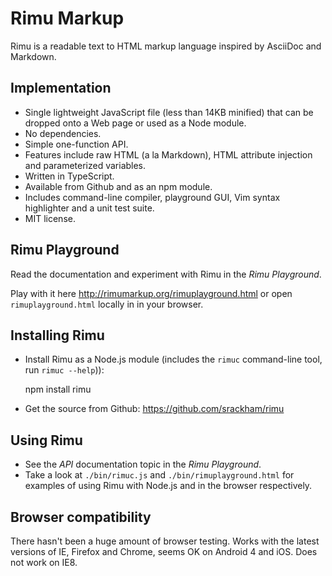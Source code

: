 # Rimu Markup

Rimu is a readable text to HTML markup language inspired by AsciiDoc
and Markdown.


## Implementation

- Single lightweight JavaScript file (less than 14KB minified) that
  can be dropped onto a Web page or used as a Node module.
- No dependencies.
- Simple one-function API.
- Features include raw HTML (a la Markdown), HTML attribute injection
  and parameterized variables.
- Written in TypeScript.
- Available from Github and as an npm module.
- Includes command-line compiler, playground GUI, Vim syntax
  highlighter and a unit test suite.
- MIT license.


## Rimu Playground

Read the documentation and experiment with Rimu in the _Rimu
Playground_.

Play with it here <http://rimumarkup.org/rimuplayground.html> or
open `rimuplayground.html` locally in in your browser.


## Installing Rimu

- Install Rimu as a Node.js module (includes the `rimuc` command-line
  tool, run `rimuc --help`)):

  npm install rimu

- Get the source from Github: <https://github.com/srackham/rimu>


## Using Rimu

- See the _API_ documentation topic in the _Rimu Playground_.
- Take a look at `./bin/rimuc.js` and `./bin/rimuplayground.html` for
  examples of using Rimu with Node.js and in the browser respectively.


## Browser compatibility

There hasn't been a huge amount of browser testing. Works with the
latest versions of IE, Firefox and Chrome, seems OK on Android 4 and
iOS.  Does not work on IE8.
